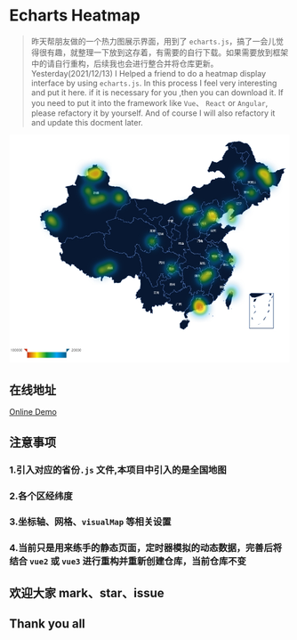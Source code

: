 # Echarts Heatmap

> 昨天帮朋友做的一个热力图展示界面，用到了 `echarts.js`，搞了一会儿觉得很有趣，就整理一下放到这存着，有需要的自行下载。如果需要放到框架中的请自行重构，后续我也会进行整合并将仓库更新。
Yesterday(2021/12/13) I Helped a friend to do a heatmap display interface by using `echarts.js`. In this process I feel very interesting and put it here. if it is necessary for you ,then you can download it. If you need to put it into the framework like `Vue`、 `React` or  `Angular`, please refactory it by yourself. And of course I will also refactory it and update this docment later.

![HeatMap](./assets/images/demo_pic.jpg)

## 在线地址

[Online Demo](http://120.78.207.151/heatmap/)

## 注意事项

### 1.引入对应的省份`.js` 文件,本项目中引入的是全国地图

### 2.各个区经纬度

### 3.坐标轴、网格、`visualMap` 等相关设置

### 4.当前只是用来练手的静态页面，定时器模拟的动态数据，完善后将结合 `vue2` 或 `vue3` 进行重构并重新创建仓库，当前仓库不变

## 欢迎大家 mark、star、issue

## Thank you all

